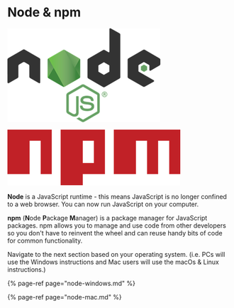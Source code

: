 # Node & npm

![](../../.gitbook/assets/nodejs.png)

![](../../.gitbook/assets/npm.png)

**Node** is a JavaScript runtime - this means JavaScript is no longer confined to a web browser. You can now run JavaScript on your computer.

**npm** \(**N**ode **P**ackage **M**anager\) is a package manager for JavaScript packages. npm allows you to manage and use code from other developers so you don't have to reinvent the wheel and can reuse handy bits of code for common functionality.

Navigate to the next section based on your operating system. \(i.e. PCs will use the Windows instructions and Mac users will use the macOs & Linux instructions.\)

{% page-ref page="node-windows.md" %}

{% page-ref page="node-mac.md" %}

